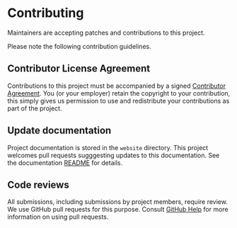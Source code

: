 # Contributing

Maintainers are accepting patches and contributions to this project.

Please note the following contribution guidelines.

## Contributor License Agreement

Contributions to this project must be accompanied by a signed [Contributor Agreement](ContributorAgreement.txt).
You (or your employer) retain the copyright to your contribution, this simply gives us permission to use and redistribute your contributions as part of the project.

## Update documentation

Project documentation is stored in the `website` directory.
This project welcomes pull requests sugggesting updates to this documentation.
See the documentation [README](./website/README.md) for details.

## Code reviews

All submissions, including submissions by project members, require review.
We use GitHub pull requests for this purpose.
Consult [GitHub Help](https://help.github.com/articles/about-pull-requests/) for more information on using pull requests.

